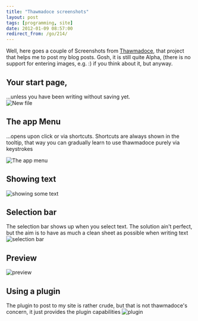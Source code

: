 ```yaml
---
title: "Thawmadoce screenshots"
layout: post
tags: [programming, site]
date: 2012-01-09 08:57:00
redirect_from: /go/214/
---
```


Well, here goes a couple of Screenshots from [Thawmadoce][1], that project 
that helps me to post my blog posts. Gosh, it is still quite Alpha, (there is no support for entering images, e.g. :) if you think about it, but anyway.

## Your start page, 
...unless you have been writing without saving yet.<br>
![New file](http://realfiction.net/files/thawmadoce_screenshots/thaw_scr1.png "New file")

## The app Menu 
...opens upon click or via shortcuts. Shortcuts are always shown in the tooltip, that way you can gradually learn to use thawmadoce purely via keystrokes

![The app menu](http://realfiction.net/files/thawmadoce_screenshots/thaw_scr2.png "The app menu")

## Showing text
![showing some text](http://realfiction.net/files/thawmadoce_screenshots/thaw_scr3.png "showing some text")

## Selection bar
The selection bar shows up when you select text. The solution ain't perfect, but the aim is to have as much a clean sheet as possible when writing text
![selection bar](http://realfiction.net/files/thawmadoce_screenshots/thaw_scr4.png "selection bar")

## Preview
![preview](http://realfiction.net/files/thawmadoce_screenshots/thaw_scr5.png "preview")

## Using a plugin
The plugin to post to my site is rather crude, but that is not thawmadoce's concern, it just provides the plugin capabilities
![plugin](http://realfiction.net/files/thawmadoce_screenshots/thaw_scr6.png "plugin")



  [1]: https://github.com/flq/Thawmadoce